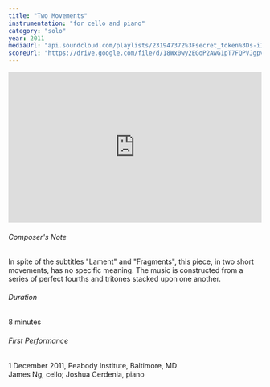 ```yaml
---
title: "Two Movements"
instrumentation: "for cello and piano"
category: "solo"
year: 2011
mediaUrl: "api.soundcloud.com/playlists/231947372%3Fsecret_token%3Ds-iITfU"
scoreUrl: "https://drive.google.com/file/d/18Wx0wy2EGoP2AwG1pT7FQPVJgpvRtXZc/view?usp=sharing"
---
```


<iframe class="mb-3" width="100%" height="300" scrolling="no" frameborder="no" src="https://w.soundcloud.com/player/?url=https%3A//api.soundcloud.com/playlists/231947372%3Fsecret_token%3Ds-iITfU&amp;auto_play=false&amp;hide_related=false&amp;show_comments=true&amp;show_user=true&amp;show_reposts=false&amp;visual=true"></iframe>

###### Composer's Note

In spite of the subtitles "Lament" and "Fragments", this piece, in two short movements, has no specific meaning. The music is constructed from a series of perfect fourths and tritones stacked upon one another.

###### Duration

8 minutes

###### First Performance

1 December 2011, Peabody Institute, Baltimore, MD\
James Ng, cello; Joshua Cerdenia, piano